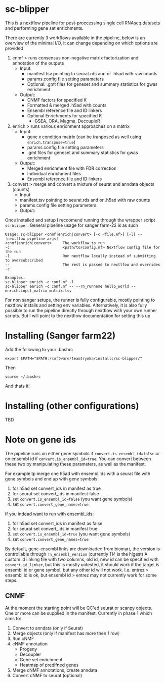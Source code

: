 # sc-blipper

This is a nextflow pipeline for post-proccessing single cell RNAseq datasets and performing gene set enrichments.

There are currently 3 workflows available in the pipeline, below is an overview of the minimal I/O, it can change depending on which options are provided

1. cnmf > runs consensus non-negative matrix factorization and annotation of the outputs 
   - Input:
     - manifest.tsv pointing to seurat.rds and or .h5ad with raw counts
     - params.config file setting parameters
     - Optional: .gmt files for geneset and summary statistics for gwas enrichment
   - Output:
     - CNMF factors for specified K
     - Formatted & merged .h5ad with counts 
     - Ensembl reference file and ID linkers
     - Optional Enrichments for specified K
       - GSEA, ORA, Magma, DecoupleR
2. enrich > runs various enrichment approaches on a matrix
    - Input:
      - gene x condition matrix (can be tranposed as well using `enrich.transpose=true`)
      - params.config file setting parameters
      - .gmt files for geneset and summary statistics for gwas enrichment
    - Output:
      - Merged enrichment file with FDR correction
      - Individual enrichment files
      - Ensembl reference file and ID linkers
3. convert > merge and convert a mixture of seurat and anndata objects (counts)
    - Input:
     - manifest.tsv pointing to seurat.rds and or .h5ad with raw counts
     - params.config file setting parameters
   - Output:
    

Once installed and setup I reccomend running through the wrapper script `sc-blipper`.
General pipeline usage for sanger farm-22 is as such 

```
Usage: sc-blipper <cnmf|enrich|convert> [-c <file.nf>] [-l] -- [nextflow pipeline args]
<cnmf|enrich|convert>     The workflow to run
-c                        <path/to/config.nf> Nextflow config file for the run
-l                        Run nextflow locally instead of submitting to oversubscribed
--                        The rest is passed to nextlfow and overrides -c

Examples:
sc-blipper enrich -c conf.nf -l
sc-blipper enrich -c conf.nf -- --rn_runname hello_world --enrich.input_matrix matrix.tsv
```

For non sanger setups, the runner is fully configurable, mostly pointing to nextflow installs and setting env variables.
Alternatively, it is also fully possible to run the pipeline directly through nextflow with your own runner scripts.
But I will point to the nextflow documentation for setting this up


# Installing (Sanger farm22)
Add the following to your .bashrc
```
export $PATH="$PATH:/software/teamtrynka/installs/sc-blipper/"
```

Then 
```
source ~/.bashrc
```
And thats it!

# Installing (other configurations)

TBD


# Note on gene ids
The pipeline runs on either gene symbols if `convert.is_ensembl_id=false` or on ensembl id if `convert.is_ensembl_id=true`.
You can convert between these two by manipulating these parameters, as well as the manifest.

For example tp merge one h5ad with ensembl ids with a seurat file with gene symbols and end up with gene symbols:

1. for h5ad set convert_ids in manifest as true
2. for seurat set convert_ids in manifest false
3. set `convert.is_ensembl_id=false` (you want gene symbols)
4. set `convert.convert_gene_names=true`

If you indead want to run with ensembl_ids:

1. for h5ad set convert_ids in manifest as false
2. for seurat set convert_ids in manifest true
3. set `convert.is_ensembl_id=true` (you want gene symbols)
4. set `convert.convert_gene_names=true`

By default, gene-ensembl links are downloaded from biomart, the version is controllable through `rn_ensembl_version` (currently 114 is the higest)
A custom id linking file with two columns, old id, new id can be specified with `convert.id_linker`, but this is mostly untested, it should work if the
target is ensembl id or gene symbol, but any other id will not work. I.e. entrez > ensembl id is ok, but ensembl id > entrez may not currently work for some steps.


## CNMF
At the moment the starting point will be QC'ed seurat or scanpy objects.
One or more can be supplied in the manifest. Currently in phase 1 which aims to:

1. Convert to anndata (only if Seurat)
2. Merge objects (only if manifest has more then 1 row)
3. Run cNMF
4. cNMF annotation
    - Progeny
    - Decoupler
    - Gene set enrichment
    - Heatmap of predifned genes
5. Merge cNMF annotations, create anndata
6. Convert cNMF to seurat (optional)
